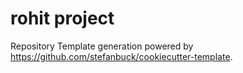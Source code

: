 # rohit project

Repository Template generation powered by https://github.com/stefanbuck/cookiecutter-template.